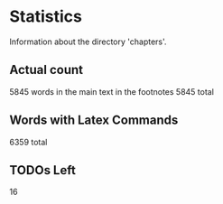 # Statistics

Information about the directory 'chapters'.

## Actual count

5845 words in the main text
 in the footnotes
5845 total

## Words with Latex Commands

 6359 total

## TODOs Left

16
